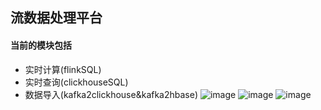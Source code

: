 ## 流数据处理平台

#### 当前的模块包括
- 实时计算(flinkSQL)
- 实时查询(clickhouseSQL)
- 数据导入(kafka2clickhouse&kafka2hbase)
![image](https://github.com/yyqq188/IStreamBigDataProcessingPlatform/blob/master/image/streaming1.png)
![image](https://github.com/yyqq188/IStreamBigDataProcessingPlatform/blob/master/image/streaming2.png)
![image](https://github.com/yyqq188/IStreamBigDataProcessingPlatform/blob/master/image/streaming3.png)
